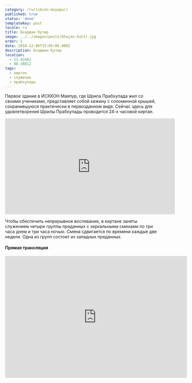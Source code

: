 ```yaml
---
category: /ru/iskcon-mayapur/
published: true
status: 'done'
templateKey: post
locale: ru
title: Бхаджан Кутир
image: ../../images/posts/bhajan-kutir.jpg
order: 5
date: 2018-12-06T15:05:09.000Z
description: Бхаджан Кутир
location:
  - 23.42462
  - 88.38812
tags:
  - киртан
  - служение
  - прабхупада
---
```


Первое здание в ИСККОН Маяпур, где Шрила Прабхупада жил со своими учениками, представляет собой хижину с соломенной крышей, сохранившуюся практически в первозданном виде. Сейчас здесь для удовлетворения Шрилы Прабхупады проводится 24-х часовой киртан.

<iframe width="560" height="315" src="https://www.youtube.com/embed/GpRvINDyGQc?start=208" frameborder="0" allow="accelerometer; autoplay; encrypted-media; gyroscope; picture-in-picture" allowfullscreen></iframe>

Чтобы обеспечить непрерывное воспевание, в киртане заняты служением четыре группы преданных с зеркальными сменами по три часа днем и три часа ночью. Смена сдвигается по времени каждые две недели. Одна из групп состоит из западных преданных.

#### Прямая трансляция

<iframe width='600px' height='400px' align='center' frameborder='no' scrolling='no' src='https://www.mayapur.tv/iframe/playerplus/index.php?stream=MayapurTV/MayapurBhajanKutir' allowfullscreen></iframe

<tbd locale="ru" url="mailto:haribol@mayapur.live"></tbd>
